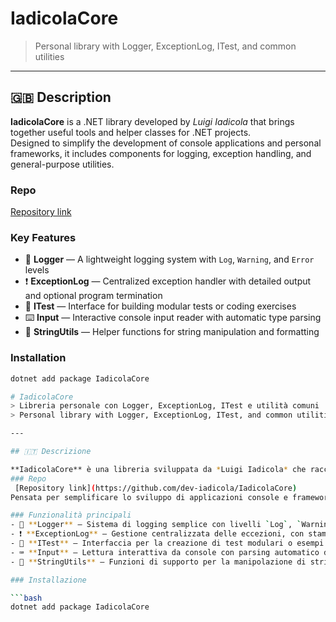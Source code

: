 # IadicolaCore  
> Personal library with Logger, ExceptionLog, ITest, and common utilities

---

## 🇬🇧 Description

**IadicolaCore** is a .NET library developed by *Luigi Iadicola* that brings together useful tools and helper classes for .NET projects.  
Designed to simplify the development of console applications and personal frameworks, it includes components for logging, exception handling, and general-purpose utilities.
### Repo 
 [Repository link](https://github.com/dev-iadicola/IadicolaCore)
### Key Features
- 🧾 **Logger** — A lightweight logging system with `Log`, `Warning`, and `Error` levels  
- ❗ **ExceptionLog** — Centralized exception handler with detailed output and optional program termination  
- 🧩 **ITest** — Interface for building modular tests or coding exercises  
- ⌨️ **Input** — Interactive console input reader with automatic type parsing  
- 🧮 **StringUtils** — Helper functions for string manipulation and formatting

### Installation

```bash
dotnet add package IadicolaCore

# IadicolaCore  
> Libreria personale con Logger, ExceptionLog, ITest e utilità comuni  
> Personal library with Logger, ExceptionLog, ITest, and common utilities

---

## 🇮🇹 Descrizione

**IadicolaCore** è una libreria sviluppata da *Luigi Iadicola* che raccoglie strumenti e classi di utilità per progetti .NET.  
### Repo 
 [Repository link](https://github.com/dev-iadicola/IadicolaCore)
Pensata per semplificare lo sviluppo di applicazioni console e framework personali, include componenti per logging, gestione eccezioni e utilità di base.

### Funzionalità principali
- 🧾 **Logger** — Sistema di logging semplice con livelli `Log`, `Warning`, `Error`
- ❗ **ExceptionLog** — Gestione centralizzata delle eccezioni, con stampa dettagliata e uscita opzionale dal programma
- 🧩 **ITest** — Interfaccia per la creazione di test modulari o esempi di esercizi
- ⌨️ **Input** — Lettura interattiva da console con parsing automatico del tipo
- 🧮 **StringUtils** — Funzioni di supporto per la manipolazione di stringhe

### Installazione

```bash
dotnet add package IadicolaCore
